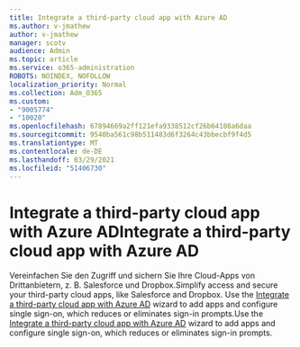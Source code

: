 ```yaml
---
title: Integrate a third-party cloud app with ‎Azure AD‎
ms.author: v-jmathew
author: v-jmathew
manager: scotv
audience: Admin
ms.topic: article
ms.service: o365-administration
ROBOTS: NOINDEX, NOFOLLOW
localization_priority: Normal
ms.collection: Adm_O365
ms.custom:
- "9005774"
- "10020"
ms.openlocfilehash: 67894669a2ff121efa9338512cf26b64108a6daa
ms.sourcegitcommit: 9540ba561c98b511483d6f3264c43bbecbf9f4d5
ms.translationtype: MT
ms.contentlocale: de-DE
ms.lasthandoff: 03/29/2021
ms.locfileid: "51406730"
---
```

# <a name="integrate-a-third-party-cloud-app-with-azure-ad"></a><span data-ttu-id="e249f-102">Integrate a third-party cloud app with ‎Azure AD</span><span class="sxs-lookup"><span data-stu-id="e249f-102">Integrate a third-party cloud app with ‎Azure AD</span></span>

<span data-ttu-id="e249f-103">Vereinfachen Sie den Zugriff und sichern Sie Ihre Cloud-Apps von Drittanbietern, z. B. Salesforce und Dropbox.</span><span class="sxs-lookup"><span data-stu-id="e249f-103">Simplify access and secure your third-party cloud apps, like Salesforce and Dropbox.</span></span> <span data-ttu-id="e249f-104">Use the [Integrate a third-party cloud app with ‎Azure AD‎](https://go.microsoft.com/fwlink/?linkid=2157464) wizard to add apps and configure single sign-on, which reduces or eliminates sign-in prompts.</span><span class="sxs-lookup"><span data-stu-id="e249f-104">Use the [Integrate a third-party cloud app with ‎Azure AD‎](https://go.microsoft.com/fwlink/?linkid=2157464) wizard to add apps and configure single sign-on, which reduces or eliminates sign-in prompts.</span></span>
